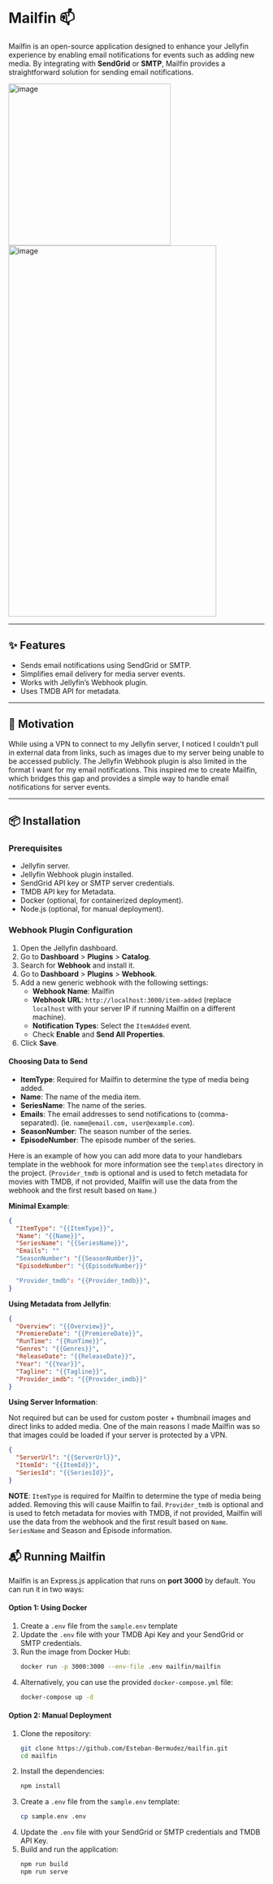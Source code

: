# Mailfin 📫

Mailfin is an open-source application designed to enhance your Jellyfin experience by enabling email notifications for events such as adding new media. By integrating with **SendGrid** or **SMTP**, Mailfin provides a straightforward solution for sending email notifications.

<img width="319" alt="image" src="https://github.com/user-attachments/assets/6ac7d8f6-b988-4f7d-bcb5-cf78045a8461" />

<img width="409" height="731" alt="image" src="https://github.com/user-attachments/assets/5e61a99b-a4e1-4038-bf82-c61523b80e05" />

---

## ✨ Features

- Sends email notifications using SendGrid or SMTP.
- Simplifies email delivery for media server events.
- Works with Jellyfin’s Webhook plugin.
- Uses TMDB API for metadata.

---

## 🚀 Motivation

While using a VPN to connect to my Jellyfin server, I noticed I couldn't pull in external data from links, such as images due to my server being unable to be accessed publicly. The Jellyfin Webhook plugin is also limited in the format I want for my email notifications. This inspired me to create Mailfin, which bridges this gap and provides a simple way to handle email notifications for server events.

---

## 📦 Installation

### Prerequisites

- Jellyfin server.
- Jellyfin Webhook plugin installed.
- SendGrid API key or SMTP server credentials.
- TMDB API key for Metadata.
- Docker (optional, for containerized deployment).
- Node.js (optional, for manual deployment).

### Webhook Plugin Configuration

1. Open the Jellyfin dashboard.
2. Go to **Dashboard** > **Plugins** > **Catalog**.
3. Search for **Webhook** and install it.
4. Go to **Dashboard** > **Plugins** > **Webhook**.
5. Add a new generic webhook with the following settings:
   - **Webhook Name**: Mailfin
   - **Webhook URL**: `http://localhost:3000/item-added`
   (replace `localhost` with your server IP if running Mailfin on a different machine).
   - **Notification Types**: Select the `ItemAdded` event.
   - Check **Enable** and **Send All Properties**.
6. Click **Save**.

#### Choosing Data to Send

- **ItemType**: Required for Mailfin to determine the type of media being added.
- **Name**: The name of the media item.
- **SeriesName**: The name of the series.
- **Emails**: The email addresses to send notifications to (comma-separated). (ie. `name@email.com, user@example.com`).
- **SeasonNumber**: The season number of the series.
- **EpisodeNumber**: The episode number of the series.

Here is an example of how you can add more data to your handlebars template in the webhook for more information see the
`templates` directory in the project. (`Provider_tmdb` is optional and is used to fetch metadata for movies with TMDB, if
not provided, Mailfin will use the data from the webhook and the first result based on `Name`.)

**Minimal Example**:
```json
{
  "ItemType": "{{ItemType}}",
  "Name": "{{Name}}",
  "SeriesName": "{{SeriesName}}",
  "Emails": ""
  "SeasonNumber": "{{SeasonNumber}}",
  "EpisodeNumber": "{{EpisodeNumber}}"

  "Provider_tmdb": "{{Provider_tmdb}}",
}
```

**Using Metadata from Jellyfin**:

```json
{
  "Overview": "{{Overview}}",
  "PremiereDate": "{{PremiereDate}}",
  "RunTime": "{{RunTime}}",
  "Genres": "{{Genres}}",
  "ReleaseDate": "{{ReleaseDate}}",
  "Year": "{{Year}}",
  "Tagline": "{{Tagline}}",
  "Provider_imdb": "{{Provider_imdb}}"
}
```

**Using Server Information**:

Not required but can be used for custom poster + thumbnail images and direct links to added media.
One of the main reasons I made Mailfin was so that images could be loaded if your server is protected by a VPN.

```json
{
  "ServerUrl": "{{ServerUrl}}",
  "ItemId": "{{ItemId}}",
  "SeriesId": "{{SeriesId}}",
}
```

**NOTE**: `ItemType` is required for Mailfin to determine the type of media being added. Removing this will cause
Mailfin to fail. `Provider_tmdb` is optional and is used to fetch metadata for movies with TMDB, if not provided, Mailfin will use the data from the webhook and the first result based on `Name`. `SeriesName` and Season and Episode information.

## 📬 Running Mailfin

Mailfin is an Express.js application that runs on **port 3000** by default. You can run it in two ways:

#### **Option 1: Using Docker**

1. Create a `.env` file from the `sample.env` template
2. Update the `.env` file with your TMDB Api Key and your SendGrid or SMTP credentials.
3. Run the image from Docker Hub:
   ```bash
   docker run -p 3000:3000 --env-file .env mailfin/mailfin
   ```
4. Alternatively, you can use the provided `docker-compose.yml` file:
   ```bash
   docker-compose up -d
   ```

#### **Option 2: Manual Deployment**

1. Clone the repository:
   ```bash
   git clone https://github.com/Esteban-Bermudez/mailfin.git
   cd mailfin
   ```
2. Install the dependencies:
   ```bash
   npm install
   ```
3. Create a `.env` file from the `sample.env` template:
   ```bash
   cp sample.env .env
   ```
4. Update the `.env` file with your SendGrid or SMTP credentials and TMDB API Key.
5. Build and run the application:
   ```bash
   npm run build
   npm run serve
   ```
